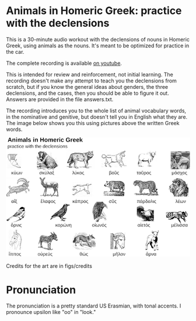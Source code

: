 Animals in Homeric Greek: practice with the declensions
=======================================================

This is a 30-minute audio workout with the declensions of nouns in Homeric Greek, using
animals as the nouns. It's meant to be optimized for practice in the car.

The complete recording is available [on youtube](https://youtu.be/YSvneDSGXtc).

This is intended for review and reinforcement, not initial learning.
The recording doesn't make any attempt to teach you the declensions from scratch, but
if you know the general ideas about genders, the three declensions, and the cases,
then you should be able to figure it out. Answers are provided in the file answers.txt.

The recording introduces you to the whole list of animal vocabulary words, in the
nominative and genitive, but doesn't tell you in English what they are. The image
below shows you this using pictures above the written Greek words.

![animals with Greek words below](all-animals.jpg)

Credits for the art are in figs/credits

# Pronunciation

The pronunciation is a pretty standard US Erasmian, with tonal accents. I pronounce
upsilon like "oo" in "look."
